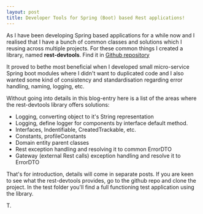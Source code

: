 ```yaml
---
layout: post
title: Developer Tools for Spring (Boot) based Rest applications!
---
```


As I have been developing Spring based applications for a while now and I realised that I have a bunch of common classes and solutions which I reusing across multiple projects.
For these common things I created a library, named <strong>rest-devtools</strong>.
Find it in <a href="https://github.com/tamaslang/rest-devtools" target="_blank">Github repository</a>

It proved to bethe most beneficial when I developed small micro-service Spring boot modules where I didn't want to duplicated code and I also wanted some kind of consistency and standardisation regarding error handling, naming, logging, etc.

Without going into details in this blog-entry here is a list of the areas where the rest-devtools library offers solutions:<br/>

* Logging, converting object to it's String representation<br/>
* Logging, define logger for components by interface default method.<br/>
* Interfaces, Indentifiable, CreatedTrackable, etc.<br/>
* Constants, profileConstants<br/>
* Domain entity parent classes<br/>
* Rest exception handling and resolving it to common ErrorDTO<br/>
* Gateway (external Rest calls) exception handling and resolve it to ErrorDTO<br/>

That's for introduction, details will come in separate posts. If you are keen to see what the rest-devtools provides, go to the github repo and clone the project.
In the test folder you'll find a full functioning test application using the library.

T.